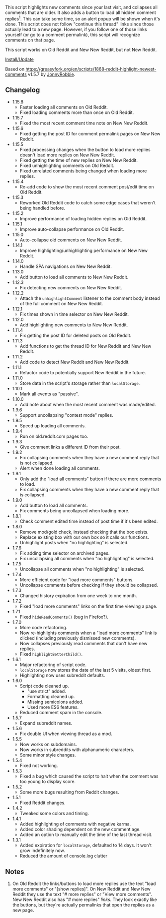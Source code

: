 This script highlights new comments since your last visit, and collapses all comments that are older. It also adds a
button to load all hidden comment replies<sup>1</sup>. This can take some time, so an alert popup will be shown when
it's done. This script does not follow "continue this thread" links since those actually lead to a new page. However,
if you follow one of those links yourself (or go to a comment permalink), this script will recognize comments on that
page.

This script works on Old Reddit and New New Reddit, but not New Reddit.

[Install/Update](https://raw.githubusercontent.com/Yay295/Reddit-Highlight-Newest-Comments/refs/heads/main/Reddit%20Highlight%20Newest%20Comments.user.js)

Based on https://greasyfork.org/en/scripts/1868-reddit-highlight-newest-comments v1.5.7 by [JonnyRobbie](https://github.com/jonnyrobbie).

## Changelog
- 1.15.8
  - Faster loading all comments on Old Reddit.
  - Fixed loading comments more than once on Old Reddit.
- 1.15.7
  - Fixed the most recent comment time note on New New Reddit.
- 1.15.6
  - Fixed getting the post ID for comment permalink pages on New New Reddit.
- 1.15.5
  - Fixed processing changes when the button to load more replies doesn't load more replies on New New Reddit.
  - Fixed getting the time of new replies on New New Reddit.
  - Fixed unhighlighting comments on Old Reddit.
  - Fixed unrelated comments being changed when loading more replies.
- 1.15.4
  - Re-add code to show the most recent comment post/edit time on Old Reddit.
- 1.15.3
  - Reworked Old Reddit code to catch some edge cases that weren't being handled before.
- 1.15.2
  - Improve performance of loading hidden replies on Old Reddit.
- 1.15.1
  - Improve auto-collapse performance on Old Reddit.
- 1.15.0
  - Auto-collapse old comments on New New Reddit.
- 1.14.1
  - Improve highlighting/unhighlighting performance on New New Reddit.
- 1.14.0
  - Handle SPA navigations on New New Reddit.
- 1.13.0
  - Add button to load all comments to New New Reddit.
- 1.12.3
  - Fix detecting new comments on New New Reddit.
- 1.12.2
  - Attach the `unhighlightComment` listener to the comment body instead of the full comment on New New Reddit.
- 1.12.1
  - Fix times shown in time selector on New New Reddit.
- 1.12.0
  - Add highlighting new comments to New New Reddit.
- 1.11.4
  - Fix getting the post ID for deleted posts on Old Reddit.
- 1.11.3
  - Add functions to get the thread ID for New Reddit and New New Reddit.
- 1.11.2
  - Add code to detect New Reddit and New New Reddit.
- 1.11.1
  - Refactor code to potentially support New Reddit in the future.
- 1.11.0
  - Store data in the script's storage rather than `localStorage`.
- 1.10.1
  - Mark all events as "passive".
- 1.10.0
  - Add note about when the most recent comment was made/edited.
- 1.9.6
  - Support uncollapsing "contest mode" replies.
- 1.9.5
  - Speed up loading all comments.
- 1.9.4
  - Run on old.reddit.com pages too.
- 1.9.3
  - Give comment links a different ID from their post.
- 1.9.2
  - Fix collapsing comments when they have a new comment reply that is not collapsed.
  - Alert when done loading all comments.
- 1.9.1
  - Only add the "load all comments" button if there are more comments to load.
  - Fix collapsing comments when they have a new comment reply that is collapsed.
- 1.9.0
  - Add button to load all comments.
  - Fix comments being uncollapsed when loading more.
- 1.8.1
  - Check comment edited time instead of post time if it's been edited.
- 1.8.0
  - Remove mod/gold check, instead checking that the box exists.
  - Replace existing box with our own box so it calls our functions.
  - Unhighlight posts when "no highlighting" is selected.
- 1.7.6
  - Fix adding time selector on archived pages.
  - Fix uncollapsing all comments when "no highlighting" is selected.
- 1.7.5
  - Uncollapse all comments when "no highlighting" is selected.
- 1.7.4
  - More efficient code for "load more comments" buttons.
  - Uncollapse comments before checking if they should be collapsed.
- 1.7.3
  - Changed history expiration from one week to one month.
- 1.7.2
  - Fixed "load more comments" links on the first time viewing a page.
- 1.7.1
  - Fixed `hideReadComments()` (bug in Firefox?).
- 1.7.0
  - More code refactoring.
  - Now re-highlights comments when a "load more comments" link is clicked (including previously dismissed new comments).
  - Now collapses previously read comments that don't have new replies.
  - Fixed `highlightBetterChild()`.
- 1.6.1
  - Major refactoring of script code.
  - `localStorage` now stores the date of the last 5 visits, oldest first.
  - Highlighting now uses subreddit defaults.
- 1.6.0
  - Script code cleaned up.
    - "use strict" added.
    - Formatting cleaned up.
    - Missing semicolons added.
    - Used more ES6 features.
  - Reduced comment spam in the console.
- 1.5.7
  - Expand subreddit names.
- 1.5.6
  - Fix double UI when viewing thread as a mod.
- 1.5.5
  - Now works on subdomains.
  - Now works in subreddits with alphanumeric characters.
  - Some minor style changes.
- 1.5.4
  - Fixed not working.
- 1.5.3
  - Fixed a bug which caused the script to halt when the comment was too young to display score.
- 1.5.2
  - Some more bugs resulting from Reddit changes.
- 1.5.1
  - Fixed Reddit changes.
- 1.4.2
  - Tweaked some colors and timing.
- 1.4.1
  - Added highlighting of comments with negative karma.
  - Added color shading dependent on the new comment age.
  - Added an option to manually edit the time of the last thread visit.
- 1.3.1
  - Added expiration for `localStorage`, defaulted to 14 days. It won't grow indefinitely now.
  - Reduced the amount of console.log clutter

## Notes

1. On Old Reddit the links/buttons to load more replies use the text "load more comments" or "[show replies]".
   On New Reddit and New New Reddit they use the text "# more replies" or "View more comments".
   New New Reddit also has "# more replies" *links*. They look exactly like the buttons, but they're actually permalinks that open the replies as a new page.

